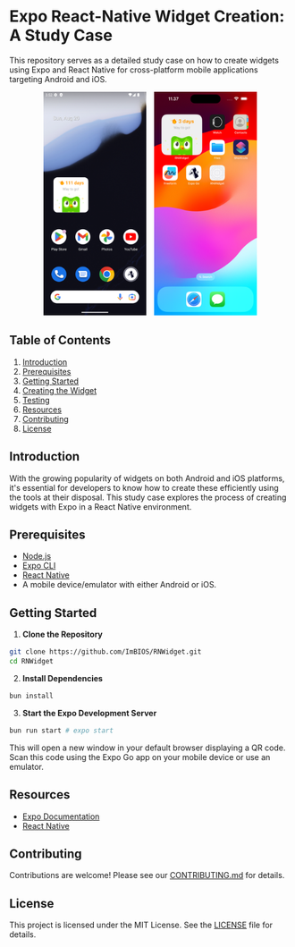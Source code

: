 # Expo React-Native Widget Creation: A Study Case

This repository serves as a detailed study case on how to create widgets using Expo and React Native for cross-platform mobile applications targeting Android and iOS.

<p align="center">
  <img src="./docs/android.png" alt="Android Widget" height="400px" style="margin-right: 10px;" />
  <img src="./docs/ios.png" alt="iOS Widget" height="400px" />
</p>

## Table of Contents

1. [Introduction](#introduction)
2. [Prerequisites](#prerequisites)
3. [Getting Started](#getting-started)
4. [Creating the Widget](#creating-the-widget)
5. [Testing](#testing)
6. [Resources](#resources)
7. [Contributing](#contributing)
8. [License](#license)

## Introduction

With the growing popularity of widgets on both Android and iOS platforms, it's essential for developers to know how to create these efficiently using the tools at their disposal. This study case explores the process of creating widgets with Expo in a React Native environment.

## Prerequisites

- [Node.js](https://nodejs.org/)
- [Expo CLI](https://expo.dev/tools/cli)
- [React Native](https://reactnative.dev/)
- A mobile device/emulator with either Android or iOS.

## Getting Started

1. **Clone the Repository**

```bash
git clone https://github.com/ImBIOS/RNWidget.git
cd RNWidget
```

2. **Install Dependencies**

```bash
bun install
```

3. **Start the Expo Development Server**

```bash
bun run start # expo start
```

This will open a new window in your default browser displaying a QR code. Scan this code using the Expo Go app on your mobile device or use an emulator.

<!-- ## Creating the Widget

This section provides a step-by-step guide on creating a simple widget using Expo and React Native:

1. **Initialize a New React Native Project with Expo**

... [Steps Here]

2. **Integrate Widget Libraries**

... [Steps Here]

3. **Design the Widget UI**

... [Steps Here]

4. **Integrate Functionality and Logic**

... [Steps Here]

(Continue with additional steps as required.)

## Testing

It's vital to test your widget on both Android and iOS platforms to ensure compatibility:

1. **Testing on Android**

... [Steps Here]

2. **Testing on iOS**

... [Steps Here] -->

## Resources

- [Expo Documentation](https://docs.expo.dev/)
- [React Native](https://reactnative.dev/docs/)

## Contributing

Contributions are welcome! Please see our [CONTRIBUTING.md](https://github.com/ImBIOS/.github/blob/main/CONTRIBUTING.md) for details.

## License

This project is licensed under the MIT License. See the [LICENSE](./LICENSE) file for details.
